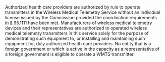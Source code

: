 Authorized health care providers are authorized by rule to operate transmitters in the Wireless Medical Telemetry Service without an individual license issued by the Commission provided the coordination requirements in § 95.1111 have been met. Manufacturers of wireless medical telemetry devices and their representatives are authorized to operated wireless medical telemetry transmitters in this service solely for the purpose of demonstrating such equipment to, or installing and maintaining such equipment for, duly authorized health care providers. No entity that is a foreign government or which is active in the capacity as a representative of a foreign government is eligible to operate a WMTS transmitter.

